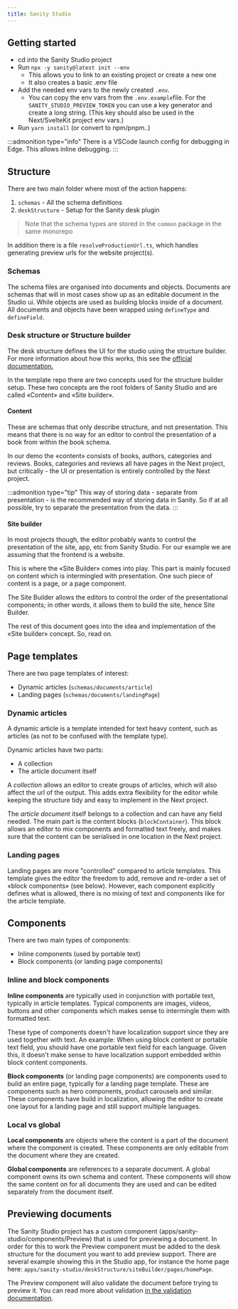 ```yaml
---
title: Sanity Studio
---
```


## Getting started

-   cd into the Sanity Studio project
-   Run `npx -y sanity@latest init --env`
    -   This allows you to link to an existing project or create a new one
    -   It also creates a basic .env file
-   Add the needed env vars to the newly created `.env`.
    -   You can copy the env vars from the `.env.example`file. For the `SANITY_STUDIO_PREVIEW_TOKEN` you can use a key generator and create a long string. (This key should also be used in the Next/SvelteKit project env vars.)
-   Run `yarn install` (or convert to npm/pnpm..)

:::admonition type="info"
There is a VSCode launch config for debugging in Edge. This allows inline debugging.
:::

## Structure

There are two main folder where most of the action happens:

1. `schemas` - All the schema definitions
2. `deskStructure` - Setup for the Sanity desk plugin

> Note that the schema types are stored in the `common` package in the same monorepo

In addition there is a file `resolveProductionUrl.ts`, which handles generating preview urls for the website project(s).

### Schemas

The schema files are organised into documents and objects. Documents are schemas that will in most cases show up as an editable document in the Studio ui. While objects are used as building blocks inside of a document. All documents and objects have been wrapped using `defineType` and `defineField`.

### Desk structure or Structure builder

The desk structure defines the UI for the studio using the structure builder. For more information about how this works, this see the [official documentation.](https://www.sanity.io/docs/overview-structure-builder)

In the template repo there are two concepts used for the structure builder setup. These two concepts are the root folders of Sanity Studio and are called «Content» and «Site builder».

#### Content

These are schemas that only describe structure, and not presentation. This means that there is no way for an editor to control the presentation of a book from within the book schema.

In our demo the «content» consists of books, authors, categories and reviews. Books, categories and reviews all have pages in the Next project, but critically - the UI or presentation is entirely controlled by the Next project.

:::admonition type="tip"
This way of storing data - separate from presentation - is the recommended way of storing data in Sanity. So if at all possible, try to separate the presentation from the data.
:::

#### Site builder

In most projects though, the editor probably wants to control the presentation of the site, app, etc from Sanity Studio. For our example we are assuming that the frontend is a website.

This is where the «Site Builder» comes into play. This part is mainly focused on content which is intermingled with presentation. One such piece of content is a page, or a page component.

The Site Builder allows the editors to control the order of the presentational components; in other words, it allows them to build the site, hence Site Builder.

The rest of this document goes into the idea and implementation of the «Site builder» concept. So, read on.

## Page templates

There are two page templates of interest:

-   Dynamic articles (`schemas/documents/article`)
-   Landing pages (`schemas/documents/landingPage`)

### Dynamic articles

A dynamic article is a template intended for text heavy content, such as articles (as not to be confused with the template type).

Dynamic articles have two parts:

-   A collection
-   The article document itself

A _collection_ allows an editor to create groups of articles, which will also affect the url of the output. This adds extra flexibility for the editor while keeping the structure tidy and easy to implement in the Next project.

The _article document_ itself belongs to a collection and can have any field needed. The main part is the content blocks (`blockContainer`). This block allows an editor to mix components and formatted text freely, and makes sure that the content can be serialised in one location in the Next project.

### Landing pages

Landing pages are more "controlled" compared to article templates. This template gives the editor the freedom to add, remove and re-order a set of «block components» (see below). However, each component explicitly defines what is allowed, there is no mixing of text and components like for the article template.

## Components

There are two main types of components:

-   Inline components (used by portable text)
-   Block components (or landing page components)

### Inline and block components

**Inline components** are typically used in conjunction with portable text, typically in article templates. Typical components are images, videos, buttons and other components which makes sense to intermingle them with formatted text.

These type of components doesn't have localization support since they are used together with text. An example: When using block content or portable text field, you should have one portable text field for each language. Given this, it doesn't make sense to have localization support embedded within block content components.

**Block components** (or landing page components) are components used to build an entire page, typically for a landing page template. These are components such as hero components, product carousels and similar. These components have build in localization, allowing the editor to create one layout for a landing page and still support multiple languages.

### Local vs global

**Local components** are objects where the content is a part of the document where the component is created. These components are only editable from the document where they are created.

**Global components** are references to a separate document. A global component owns its own schema and content. These components will show the same content on for all documents they are used and can be edited separately from the document itself.

## Previewing documents

The Sanity Studio project has a custom component (apps/sanity-studio/components/Preview) that is used for previewing a document. In order for this to work the Preview component must be added to the desk structure for the document you want to add preview support. There are several example showing this in the Studio app, for instance the home page here: `apps/sanity-studio/deskStructure/siteBuilder/pages/homePage`.

The Preview component will also validate the document before trying to preview it. You can read more about validation [in the validation documentation](/docs/other/validation).
